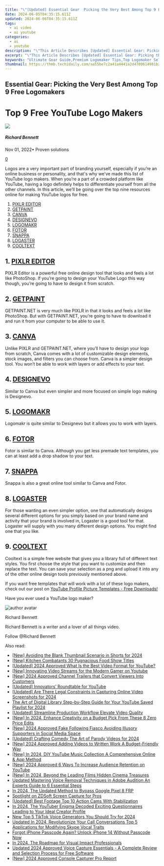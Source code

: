 ```yaml
---
title: "\"[Updated] Essential Gear  Picking the Very Best Among Top 9 Free Logomakers for 2024\""
date: 2024-06-05T04:35:15.611Z
updated: 2024-06-06T04:35:15.611Z
tags:
  - ai video
  - ai youtube
categories:
  - ai
  - youtube
description: "\"This Article Describes [Updated] Essential Gear: Picking the Very Best Among Top 9 Free Logomakers for 2024\""
excerpt: "\"This Article Describes [Updated] Essential Gear: Picking the Very Best Among Top 9 Free Logomakers for 2024\""
keywords: "Ultimate Gear Guide,Premium Logomaker Tips,Top Logomaker Selection,Expert Gear Choices,Best Free Logomakers,Elite Logomaker Picks,Optimal Gear Hunt"
thumbnail: https://thmb.techidaily.com/aa55be7c2a41a4441a2d4709614981b2cbcf720fe14a850d289619ed36f925a3.png
---
```


## Essential Gear: Picking the Very Best Among Top 9 Free Logomakers

# Top 9 Free YouTube Logo Makers

![](https://images.wondershare.com/filmora/article-images/richard-bennett.jpg)

##### Richard Bennett

 Nov 01, 2022• Proven solutions

[0](#commentsBoxSeoTemplate)

Logos are a very important part of branding yourself, especially if you’re an online business or personality, and that's why we've made this list of YouTube logo makers. When you’re a part of a crowded platform like YouTube, having a logo definitely helps to differentiate yourself from all the other channels. In this article, we’ll be going over the top nine resources online for making YouTube logos for free.

1. [PIXLR EDITOR](#pixlr)
2. [GETPAINT](#getpaint)
3. [CANVA](#canva)
4. [DESIGNEVO](#designevo)
5. [LOGOMAKR](#logomakr)
6. [FOTOR](#fotor)
7. [SNAPPA](#snappa)
8. [LOGASTER](#logaster)
9. [COOLTEXT](#cooltext)

## 1\. [PIXLR EDITOR](https://pixlr.com/editor/)

PIXLR Editor is a powerful free online design tool that looks and feels a lot like PhotoShop. If you’re going to design your YouTube Logo this way though, you’re going to have to design it from scratch.

## 2\. [GETPAINT](https://www.getpaint.net/)

GETPAINT.NET is very much like PIXLR in that it looks and feels a lot like PhotoShop. But with GETPAINT.NET, you’re going to have to download it and run it from your computer to be able to use it.

## 3\. [CANVA](https://www.canva.com/)

Unlike PIXLR and GETPAINT.NET, where you’ll have to design your logo from scratch, Canva comes with a lot of customizable design elements, stock images, and filters you can choose from. Canva is a simpler design tool. You won’t be able to work with layers or add effects to your text.

## 4\. [DESIGNEVO](https://www.designevo.com/)

Similar to Canva but even simpler and more focused on simple logo making is Designevo.

## 5\. [LOGOMAKR](https://logomakr.com/)

Logomakr is quite similar to Designevo but it allows you to work with layers.

## 6\. [FOTOR](https://www.fotor.com/)

Fotor is similar to Canva. Although you get less premade text templates, you can at least add a drop shadow to your text.

## 7\. [SNAPPA](https://snappa.com/)

Snappa is also a great online tool similar to Canva and Fotor.

## 8\. [LOGASTER](https://www.logaster.com/)

For those wanting an even simpler option, one that automatically designs several different options for you simply based on your brand name and activity that your brand is involved in, Logaster is a good tool for that. Logaster will supply with you many different design options. You might find one that you like.

## 9\. [COOLTEXT](https://cooltext.com/)

Cooltext is a simple free website that gives you a library full of different text styles. You first choose the style that you want to customize and then replace the text. You can save your selection as a png and upload it into any of the other online design tools previously mentioned above.

If you want free templates that will work with a lot of these logo makers, check out our post on [YouTube Profile Picture Templates - Free Downloads!](https://www.filmora.io/community-blog/youtube-profile-picture-templates-%E2%80%93-free-downloads%21-310.html)

Have you ever used a YouTube logo maker?

![author avatar](https://images.wondershare.com/filmora/article-images/richard-bennett.jpg)

Richard Bennett

Richard Bennett is a writer and a lover of all things video.

Follow @Richard Bennett

<span class="atpl-alsoreadstyle">Also read:</span>
<div><ul>
<li><a href="https://facebook-record-videos.techidaily.com/new-avoiding-the-blank-thumbnail-scenario-in-shorts-for-2024/"><u>[New] Avoiding the Blank Thumbnail Scenario in Shorts for 2024</u></a></li>
<li><a href="https://facebook-record-videos.techidaily.com/new-kitchen-combatants-30-pugnacious-food-show-titles/"><u>[New] Kitchen Combatants  30 Pugnacious Food Show Titles</u></a></li>
<li><a href="https://facebook-record-videos.techidaily.com/updated-2024-approved-what-is-the-best-video-format-for-youtube/"><u>[Updated] 2024 Approved  What Is the Best Video Format for YouTube?</u></a></li>
<li><a href="https://facebook-record-videos.techidaily.com/new-innovating-video-streams-for-the-modern-gamer-on-youtube/"><u>[New] Innovating Video Streams for the Modern Gamer on Youtube</u></a></li>
<li><a href="https://facebook-record-videos.techidaily.com/new-2024-approved-channel-trailers-that-convert-viewers-into-customers/"><u>[New] 2024 Approved  Channel Trailers that Convert Viewers Into Customers</u></a></li>
<li><a href="https://facebook-record-videos.techidaily.com/updated-innovators-roundtable-for-youtube/"><u>[Updated] Innovators’ Roundtable for YouTube</u></a></li>
<li><a href="https://facebook-record-videos.techidaily.com/updated-are-there-legal-constraints-in-capturing-online-video-screenshots-for-2024/"><u>[Updated] Are There Legal Constraints in Capturing Online Video Screenshots for 2024</u></a></li>
<li><a href="https://facebook-record-videos.techidaily.com/the-art-of-digital-library-step-by-step-guide-for-your-youtube-saved-playlist-for-2024/"><u>The Art of Digital Library  Step-by-Step Guide for Your YouTube Saved Playlist for 2024</u></a></li>
<li><a href="https://facebook-record-videos.techidaily.com/updated-streamline-production-workflow-elevate-video-quality/"><u>[Updated] Streamline Production Workflow  Elevate Video Quality</u></a></li>
<li><a href="https://facebook-record-videos.techidaily.com/new-in-2024-enhance-creativity-on-a-budget-pick-from-these-8-zero-price-edits/"><u>[New] In 2024, Enhance Creativity on a Budget  Pick From These 8 Zero Price Edits</u></a></li>
<li><a href="https://facebook-record-videos.techidaily.com/new-2024-approved-fake-following-fiasco-avoiding-illusory-supporters-in-social-media-space/"><u>[New] 2024 Approved  Fake Following Fiasco  Avoiding Illusory Supporters in Social Media Space</u></a></li>
<li><a href="https://facebook-record-videos.techidaily.com/updated-crafting-comedy-the-art-of-parody-videos-for-2024/"><u>[Updated] Crafting Comedy  The Art of Parody Videos for 2024</u></a></li>
<li><a href="https://facebook-record-videos.techidaily.com/new-2024-approved-adding-videos-to-written-work-a-budget-friendly-way/"><u>[New] 2024 Approved  Adding Videos to Written Work  A Budget-Friendly Way</u></a></li>
<li><a href="https://facebook-record-videos.techidaily.com/new-in-2024-diy-youtube-music-collection-a-comprehensive-online-and-app-method/"><u>[New] In 2024, DIY YouTube Music Collection  A Comprehensive Online & App Method</u></a></li>
<li><a href="https://facebook-record-videos.techidaily.com/new-2024-approved-6-ways-to-increase-audience-retention-on-youtube/"><u>[New] 2024 Approved  6 Ways To Increase Audience Retention on YouTube</u></a></li>
<li><a href="https://facebook-record-videos.techidaily.com/new-in-2024-beyond-the-leading-films-hidden-cinema-treasures/"><u>[New] In 2024, Beyond the Leading Films  Hidden Cinema Treasures</u></a></li>
<li><a href="https://voice-adjusting.techidaily.com/updated-mastering-voice-removal-techniques-in-adobe-audition-an-experts-guide-to-6-essential-steps/"><u>Updated Mastering Voice Removal Techniques in Adobe Audition An Experts Guide to 6 Essential Steps</u></a></li>
<li><a href="https://bypass-frp.techidaily.com/in-2024-the-updated-method-to-bypass-google-pixel-8-frp-by-drfone-android/"><u>In 2024, The Updated Method to Bypass Google Pixel 8 FRP</u></a></li>
<li><a href="https://visual-screen-recording.techidaily.com/spotlight-on-zdsoft-screen-capture-for-pros/"><u>Spotlight on ZDSoft  Screen Capture for Pros</u></a></li>
<li><a href="https://extra-resources.techidaily.com/updated-best-footage-top-10-action-cams-with-stabilization/"><u>[Updated] Best Footage  Top 10 Action Cams With Stabilization</u></a></li>
<li><a href="https://youtube-stream.techidaily.com/in-2024-the-youtuber-enigma-decoded-exciting-questionnaires-leading-to-your-ideal-creator-profile/"><u>In 2024, The YouTuber Enigma Decoded  Exciting Questionnaires Leading to Your Ideal Creator Profile</u></a></li>
<li><a href="https://ai-voice.techidaily.com/new-top-5-tiktok-voice-generators-you-should-try-for-2024/"><u>New Top 5 TikTok Voice Generators You Should Try for 2024</u></a></li>
<li><a href="https://sound-tweaking.techidaily.com/updated-in-2024-revolutionize-your-call-conversations-top-5-applications-for-modifying-skype-vocal-traits/"><u>Updated In 2024, Revolutionize Your Call Conversations Top 5 Applications for Modifying Skype Vocal Traits</u></a></li>
<li><a href="https://ios-unlock.techidaily.com/forgot-iphone-passcode-again-unlock-iphone-14-without-passcode-now-by-drfone-ios/"><u>Forgot iPhone Passcode Again? Unlock iPhone 14 Without Passcode Now</u></a></li>
<li><a href="https://some-guidance.techidaily.com/in-2024-the-roadmap-for-visual-impact-professionals/"><u>In 2024, The Roadmap for Visual Impact Professionals</u></a></li>
<li><a href="https://audio-shaping.techidaily.com/updated-2024-approved-voice-capture-essentials-a-complete-review-and-selection-process-for-free-software/"><u>Updated 2024 Approved Voice Capture Essentials - A Complete Review and Selection Process for Free Software</u></a></li>
<li><a href="https://screen-activity-recording.techidaily.com/new-2024-approved-console-capturer-pro-report/"><u>[New] 2024 Approved  Console Capturer Pro Report</u></a></li>
</ul></div>

<ins class="adsbygoogle"
      style="display:block"
      data-ad-client="ca-pub-7571918770474297"
      data-ad-slot="8358498916"
      data-ad-format="auto"
      data-full-width-responsive="true"></ins>